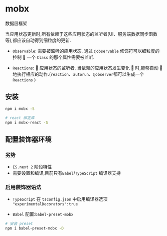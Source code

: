 # mobx

数据层框架

当应用状态更新时,所有依赖于这些应用状态的监听者(UI、服务端数据同步函数等),都应该自动得到细粒度的更新.

- `Observable`: 需要被监听的应用状态. 通过 `@observable` 修饰符可以细粒度的控制  一个 `Class` 的那个属性需要被监听.

- `Reactions`:  应用状态的监听者. 当依赖的应用状态发生变化  时,能够自动  地执行相应的动作.(`reaction`、`autorun`、`@observer`都可以生成一个 `Reactions` )

## 安装

```sh
npm i mobx -S

# react 绑定库
npm i mobx-react -S
```

## 配置装饰器环境

### 劣势

- `ES.next 2` 阶段特性
- 需要设置和编译,目前只有`Babel`/`TypeScript` 编译器支持

### 启用装饰器语法

- `TypeScript`
  在 `tsconfig.json` 中启用编译器选项 `"experimentalDecorators":true`

- `Babel`
  配置:`babel-preset-mobx`

```sh
# 安装 preset
npm i babel-preset-mobx -D
```
